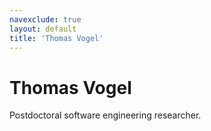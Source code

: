 ```yaml
---
navexclude: true
layout: default
title: 'Thomas Vogel'
---
```


# Thomas Vogel

Postdoctoral software engineering researcher.